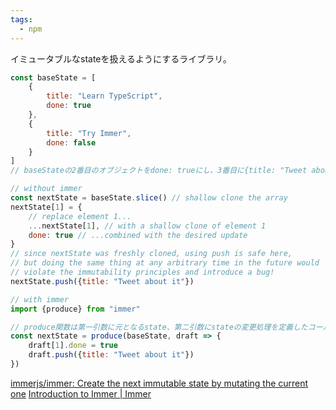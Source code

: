 ```yaml
---
tags:
  - npm
---
```

イミュータブルなstateを扱えるようにするライブラリ。

```js
const baseState = [
    {
        title: "Learn TypeScript",
        done: true
    },
    {
        title: "Try Immer",
        done: false
    }
]
// baseStateの2番目のオブジェクトをdone: trueにし、3番目に{title: "Tweet about it"}を追加する場合

// without immer
const nextState = baseState.slice() // shallow clone the array
nextState[1] = {
    // replace element 1...
    ...nextState[1], // with a shallow clone of element 1
    done: true // ...combined with the desired update
}
// since nextState was freshly cloned, using push is safe here,
// but doing the same thing at any arbitrary time in the future would
// violate the immutability principles and introduce a bug!
nextState.push({title: "Tweet about it"})

// with immer
import {produce} from "immer"

// produce関数は第一引数に元となるstate、第二引数にstateの変更処理を定義したコールバック関数を受け取る。
const nextState = produce(baseState, draft => {
    draft[1].done = true
    draft.push({title: "Tweet about it"})
})
```


[immerjs/immer: Create the next immutable state by mutating the current one](https://github.com/immerjs/immer)
[Introduction to Immer | Immer](https://immerjs.github.io/immer/)